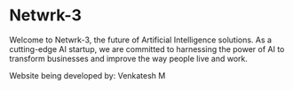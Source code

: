# Netwrk-3

Welcome to Netwrk-3, the future of Artificial Intelligence solutions. As a cutting-edge AI startup, we are committed to harnessing the power of AI to transform businesses and improve the way people live and work.

Website being developed by: Venkatesh M
